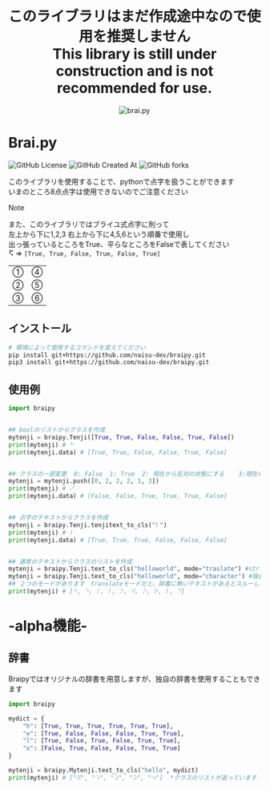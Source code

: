 <div align = center><h1>このライブラリはまだ作成途中なので使用を推奨しません<br>This library is still under construction and is not recommended for use.</h1></div>

<div align = center><img src = "https://typograssy.deno.dev/api?text=Brai.py&comment=" alt = "brai.py"></div>

# Brai.py  
![GitHub License](https://img.shields.io/github/license/naisu-dev/braipy)
![GitHub Created At](https://img.shields.io/github/created-at/naisu-dev/braipy)
![GitHub forks](https://img.shields.io/github/forks/naisu-dev/braipy?style=flat)  

このライブラリを使用することで、pythonで点字を扱うことができます  
いまのところ8点点字は使用できないのでご注意ください  
> [!NOTE]
> また、このライブラリではブライユ式点字に則って  
> 左上から下に1,2,3 右上から下に4,5,6という順番で使用し  
> 出っ張っているところをTrue、平らなところをFalseで表してください  
> <b>⠫</b> &#8658; `[True, True, False, True, False, True]`
> <table><tr><td>①</td><td>④</td></tr><tr><td>②</td><td>⑤</td></tr><tr><td>③</td><td>⑥</td></tr></table>


## インストール
```bash
# 環境によって使用するコマンドを変えてください
pip install git+https://github.com/naisu-dev/braipy.git
pip3 install git+https://github.com/naisu-dev/braipy.git

```

## 使用例
```python
import braipy


## boolのリストからクラスを作成
mytenji = braipy.Tenji([True, True, False, False, True, False])
print(mytenji) # ⠓
print(mytenji.data) # [True, True, False, False, True, False]


## クラスの一部変更  0: False  1: True  2: 現在から反対の状態にする    3:現在のまま
mytenji = mytenji.push([0, 2, 2, 2, 1, 3])
print(mytenji) # ⠜
print(mytenji.data) # [False, False, True, True, True, False]


## 点字のテキストからクラスを作成
mytenji = braipy.Tenji.tenjitext_to_cls("⠇")
print(mytenji) # ⠇
print(mytenji.data) # [True, True, True, False, False, False]


## 通常のテキストからクラスのリストを作成
mytenji = braipy.Tenji.text_to_cls("helloworld", mode="traslate") #str.translateで変換
mytenji = braipy.Tenji.text_to_cls("helloworld", mode="character") #独自の方法で変換
## ２つのモードがあります　translateモードだと、辞書に無いテキストがあるとスルーしますが、characterモードだと、エラーが出ます
print(mytenji) # [⠓, ⠑, ⠇, ⠇, ⠕, ⠺, ⠕, ⠗, ⠇, ⠙]
```

# -alpha機能-
## 辞書
Braipyではオリジナルの辞書を用意しますが、独自の辞書を使用することもできます  
```python
import braipy

mydict = {
    "h": [True, True, True, True, True, True],
    "e": [True, False, False, False, True, True],
    "l": [True, False, True, False, True, True],
    "o": [False, True, False, False, True, True]
}

mytenji = braipy.Mytenji.text_to_cls("hello", mydict)
print(mytenji) # ["⠿", "⠱", "⠵", "⠵", "⠲"]  *クラスのリストが返っています
```
